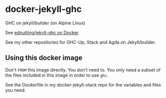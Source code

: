 # docker-jekyll-ghc

GHC on jekyll/builder (on Alpine Linux)

See [ednutting/jekyll-ghc on Docker](https://hub.docker.com/repository/docker/ednutting/jekyll-ghc)

See my other repositories for GHC-Up, Stack and Agda on Jekyll/builder.

## Using this docker image

Don't `FROM` this image directly. You don't need to. You only need a subset of the files included
in this image in order to use `ghc`.

See the Dockerfile in my docker-jekyll-stack repo for the variables and files you need.
